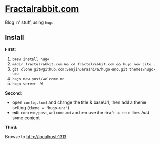# [Fractalrabbit.com](http://www.fractalrabbit.com)

Blog 'n' stuff, using `hugo`

## Install

 __First__:

1. `brew install hugo`
1. `mkdir fractalrabbit.com && cd fractalrabbit.com && hugo new site .`
1. `git clone git@github.com:SenjinDarashiva/hugo-uno.git themes/hugo-uno`
1. `hugo new post/welcome.md`
1. `hugo server -W`

__Second__:

- open `config.toml` and change the title & baseUrl; then add a theme setting (`theme = "hugo-uno"`)
- edit `content/post/welcome.md` and remove the `draft = true` line.  Add some content

__Third__:

Browse to [http://localhost:1313](http://localhost:1313)
